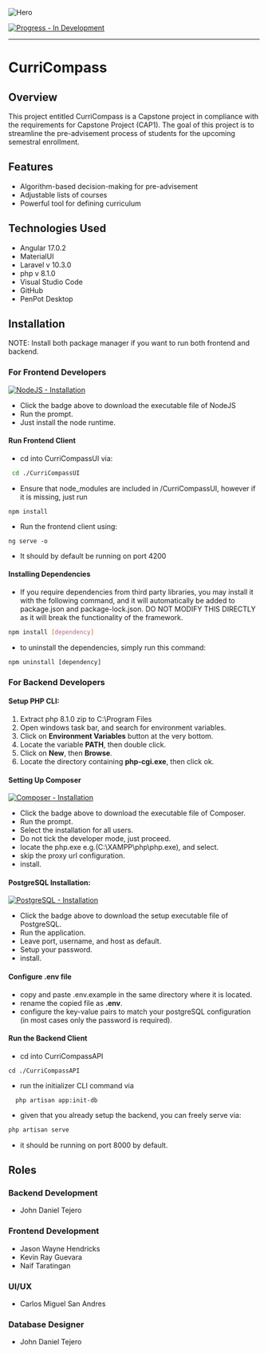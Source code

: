 ![Hero](https://www.helpforassessment.com/blog/wp-content/uploads/2020/08/how-to-do-a-capstone-project.jpg)

[![Progress - In Development](https://img.shields.io/badge/Progress-In_Development-D30000?style=for-the-badge)]()

***
# CurriCompass

## Overview
This project entitled CurriCompass is a Capstone project in compliance with the requirements for Capstone Project (CAP1). The goal of this project is to streamline the pre-advisement process of students for the upcoming semestral enrollment. 

## Features
- Algorithm-based decision-making for pre-advisement
- Adjustable lists of courses 
- Powerful tool for defining curriculum

## Technologies Used
- Angular 17.0.2
- MaterialUI
- Laravel v 10.3.0
- php v 8.1.0
- Visual Studio Code
- GitHub
- PenPot Desktop

## Installation
NOTE: Install both package manager if you want to run both frontend and backend.

### For Frontend Developers

[![NodeJS - Installation](https://img.shields.io/badge/NodeJS-Installation-2ea44f)](https://nodejs.org/dist/v20.10.0/node-v20.10.0-x64.msi)
- Click the badge above to download the executable file of NodeJS
- Run the prompt.
- Just install the node runtime.

#### Run Frontend Client
- cd into CurriCompassUI via:
```bash
 cd ./CurriCompassUI
```
- Ensure that node_modules are included in /CurriCompassUI, however if it is missing, just run
```shell
npm install
```
- Run the frontend client using:
```shell
ng serve -o
```
- It should by default be running on port 4200

#### Installing Dependencies
- If you require dependencies from third party libraries, you may install it with the following command, and it will automatically be added to package.json and package-lock.json. DO NOT MODIFY THIS DIRECTLY as it will break the functionality of the framework.
```bash
npm install [dependency]
``` 
- to uninstall the dependencies, simply run this command:

```shell
npm uninstall [dependency]
```

### For Backend Developers
#### Setup PHP CLI:
1. Extract php 8.1.0 zip to C:\Program Files
2. Open windows task bar, and search for environment variables.
3. Click on **Environment Variables** button at the very bottom.
4. Locate the variable **PATH**, then double click.
5. Click on **New**, then **Browse**.
6. Locate the directory containing **php-cgi.exe**, then click ok.

#### Setting Up Composer
[![Composer - Installation](https://img.shields.io/badge/Composer-Installation-d7e2f3)](https://getcomposer.org/Composer-Setup.exe)
- Click the badge above to download the executable file of Composer.
- Run the prompt.
- Select the installation for all users.
- Do not tick the developer mode, just proceed.
- locate the php.exe e.g.(C:\XAMPP\php\php.exe), and select.
- skip the proxy url configuration.
- install.

#### PostgreSQL Installation:

[![PostgreSQL - Installation](https://img.shields.io/badge/PostgreSQL-Installation-4d91ff)](https://sbp.enterprisedb.com/getfile.jsp?fileid=1258893)

- Click the badge above to download the setup executable file of PostgreSQL.
- Run the application.
- Leave port, username, and host as default.
- Setup your password.
- install.

#### Configure .env file
- copy and paste .env.example in the same directory where it is located.
- rename the copied file as **.env**.
- configure the key-value pairs to match your postgreSQL configuration (in most cases only the password is required).

#### Run the Backend Client
- cd into CurriCompassAPI
```shell
cd ./CurriCompassAPI
```
- run the initializer CLI command via

```shell
  php artisan app:init-db
```
- given that you already setup the backend, you can freely serve via:
```bash
php artisan serve
```
- it should be running on port 8000 by default.

## Roles

### Backend Development
- John Daniel Tejero

### Frontend Development
- Jason Wayne Hendricks
- Kevin Ray Guevara
- Naif Taratingan

### UI/UX
- Carlos Miguel San Andres

### Database Designer
- John Daniel Tejero

